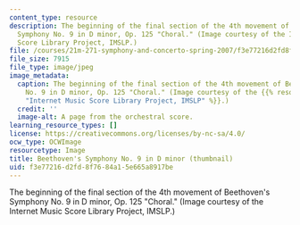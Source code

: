 ```yaml
---
content_type: resource
description: The beginning of the final section of the 4th movement of Beethoven's
  Symphony No. 9 in D minor, Op. 125 "Choral." (Image courtesy of the Internet Music
  Score Library Project, IMSLP.)
file: /courses/21m-271-symphony-and-concerto-spring-2007/f3e77216d2fd8f7684a15e665a8917be_21m-271s07-th.jpg
file_size: 7915
file_type: image/jpeg
image_metadata:
  caption: The beginning of the final section of the 4th movement of Beethoven's Symphony
    No. 9 in D minor, Op. 125 "Choral." (Image courtesy of the {{% resource_link "24de4708-6f73-4325-8ce4-ba500944e142"
    "Internet Music Score Library Project, IMSLP" %}}.)
  credit: ''
  image-alt: A page from the orchestral score.
learning_resource_types: []
license: https://creativecommons.org/licenses/by-nc-sa/4.0/
ocw_type: OCWImage
resourcetype: Image
title: Beethoven's Symphony No. 9 in D minor (thumbnail)
uid: f3e77216-d2fd-8f76-84a1-5e665a8917be
---
```

The beginning of the final section of the 4th movement of Beethoven's Symphony No. 9 in D minor, Op. 125 "Choral." (Image courtesy of the Internet Music Score Library Project, IMSLP.)